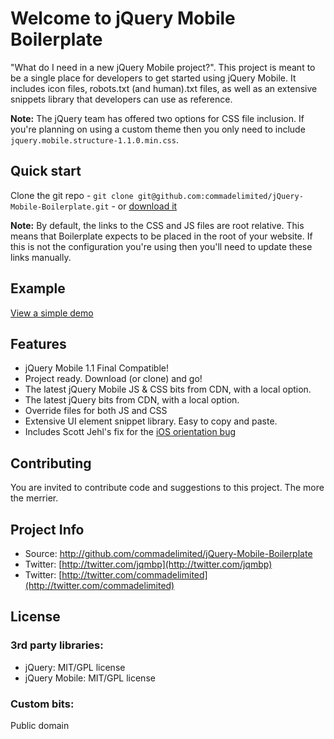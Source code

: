# Welcome to jQuery Mobile Boilerplate

"What do I need in a new jQuery Mobile project?". This project is meant to be a single place for developers to get started using jQuery Mobile. It includes icon files, robots.txt (and human).txt files, as well as an extensive snippets library that developers can use as reference.

**Note:** The jQuery team has offered two options for CSS file inclusion. If you're planning on using a custom theme then you only need to include `jquery.mobile.structure-1.1.0.min.css`.

## Quick start

Clone the git repo - `git clone git@github.com:commadelimited/jQuery-Mobile-Boilerplate.git` - or [download it](https://github.com/commadelimited/jQuery-Mobile-Boilerplate/zipball/master)

**Note:** By default, the links to the CSS and JS files are root relative. This means that Boilerplate expects to be placed in the root of your website. If this is not the configuration you're using then you'll need to update these links manually.

## Example

[View a simple demo ](http://andymatthews.net/code/jquery-mobile-boilerplate/)

## Features

* jQuery Mobile 1.1 Final Compatible!
* Project ready. Download (or clone) and go!
* The latest jQuery Mobile JS & CSS bits from CDN, with a local option.
* The latest jQuery bits from CDN, with a local option.
* Override files for both JS and CSS
* Extensive UI element snippet library. Easy to copy and paste.
* Includes Scott Jehl's fix for the [iOS orientation bug](https://github.com/scottjehl/iOS-Orientationchange-Fix)

## Contributing

You are invited to contribute code and suggestions to this project. The more the merrier.

## Project Info

* Source: http://github.com/commadelimited/jQuery-Mobile-Boilerplate
* Twitter: [http://twitter.com/jqmbp](http://twitter.com/jqmbp)
* Twitter: [http://twitter.com/commadelimited](http://twitter.com/commadelimited)

## License

### 3rd party libraries:

* jQuery: MIT/GPL license
* jQuery Mobile: MIT/GPL license

### Custom bits:

Public domain